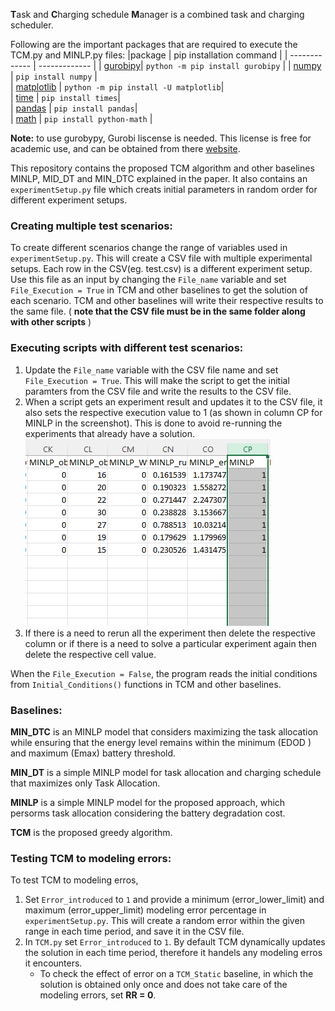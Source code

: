 **T**ask and **C**harging schedule **M**anager is a combined task and charging scheduler.



Following are the important packages that are required to execute the TCM.py and MINLP.py files:
|package | pip installation command | 
| ------------- | ------------- | 
| [gurobipy](https://www.gurobi.com/documentation/9.5/quickstart_linux/cs_using_pip_to_install_gr.html)| `python -m pip install gurobipy`   | 
| [numpy](https://numpy.org/install/)  | `pip install numpy`  |   
| [matplotlib](https://matplotlib.org/stable/users/installing/index.html) | `python -m pip install -U matplotlib`|  
| [time](https://pypi.org/project/times/) | `pip install times`|  
| [pandas](https://pypi.org/project/times/) | `pip install pandas`|  
| [math](https://pypi.org/project/python-math/) | `pip install python-math` |


**Note:** to use gurobypy, Gurobi liscense is needed. This license is free for academic use, and can be obtained from there [website](https://www.gurobi.com/academia/academic-program-and-licenses/).


This repository contains the proposed TCM algorithm and other baselines MINLP, MID_DT and MIN_DTC explained in the paper. It also contains an `experimentSetup.py` file which creats initial parameters in random order for different experiment setups. 

### Creating multiple test scenarios:
To create different scenarios change the range of variables used in `experimentSetup.py`. This will create a CSV file with multiple experimental setups. Each row in the CSV(eg. test.csv) is a different experiment setup. Use this file as an input by changing the `File_name` variable and set `File_Execution = True` in TCM and other baselines to get the solution of each scenario. TCM and other baselines will write their respective results to the same file. ( **note that the CSV file must be in the same folder along with other scripts** )


### Executing scripts with different test scenarios:
1. Update the `File_name` variable with the CSV file name and set `File_Execution = True`. This will make the script to get the initial paramters from the CSV file and write the results to the CSV file. 
2. When a script gets an experiment result and updates it to the CSV file, it also sets the respective execution value to 1 (as shown in  column CP for MINLP in the screenshot). This is done to avoid re-running the experiments that already have a solution. ![This is an image](https://github.com/aksharc2/Towards-High-Quality-Battery-Life-for-Autonomous-Mobile-Robot-Fleets/blob/main/MINLP.PNG)
3. If there is a need to rerun all the experiment then delete the respective column or if there is a need to solve a particular experiment again then delete the respective cell value. 


When the `File_Execution = False`, the program reads the initial conditions from `Initial_Conditions()` functions in TCM and other baselines. 

### Baselines:
**MIN_DTC** is an MINLP model that considers maximizing the task allocation while ensuring that the energy level remains within the minimum (EDOD ) and maximum (Emax) battery threshold.
 
**MIN_DT** is a simple MINLP model for task allocation and charging schedule that maximizes only Task Allocation.

**MINLP** is a simple MINLP model for the proposed approach, which persorms task allocation considering the battery degradation cost.

**TCM** is the proposed greedy algorithm.

### Testing TCM to modeling errors:
To test TCM to modeling erros, 
1. Set `Error_introduced` to `1` and provide a minimum (error_lower_limit) and maximum (error_upper_limit) modeling error percentage in `experimentSetup.py`. This will create a random error within the given range in each time period, and save it in the CSV file.
2. In `TCM.py` set `Error_introduced` to `1`. By default TCM dynamically updates the solution in each time period, therefore it handels any modeling erros it encounters. 
   - To check the effect of error on a `TCM_Static` baseline, in which the solution is obtained only once and does not take care of the modeling errors, set **RR = 0**.

